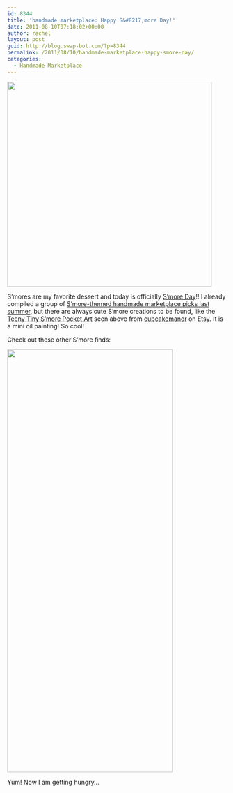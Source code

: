 ```yaml
---
id: 8344
title: 'handmade marketplace: Happy S&#8217;more Day!'
date: 2011-08-10T07:18:02+00:00
author: rachel
layout: post
guid: http://blog.swap-bot.com/?p=8344
permalink: /2011/08/10/handmade-marketplace-happy-smore-day/
categories:
  - Handmade Marketplace
---
```

[<img src="http://blog.swap-bot.com/wp-content/uploads/2011/08/smorepainting.png" alt="" title="smorepainting" width="470" height="470" class="alignnone size-full wp-image-8345" srcset="http://blog.swap-bot.com/wp-content/uploads/2011/08/smorepainting-150x150.png 150w, http://blog.swap-bot.com/wp-content/uploads/2011/08/smorepainting-300x300.png 300w, http://blog.swap-bot.com/wp-content/uploads/2011/08/smorepainting.png 470w" sizes="(max-width: 470px) 100vw, 470px" />](http://www.etsy.com/listing/28377072/original-teeny-tiny-smore-pocket-art)

S&#8217;mores are my favorite dessert and today is officially [S&#8217;more Day](http://www.holidayinsights.com/other/smoresday.htm)!! I already compiled a group of [S&#8217;more-themed handmade marketplace picks last summer](http://blog.swap-bot.com/2010/07/22/handmade-marketplace-smore-etsy-picks/), but there are always cute S&#8217;more creations to be found, like the [Teeny Tiny S&#8217;more Pocket Art](http://www.etsy.com/listing/28377072/original-teeny-tiny-smore-pocket-art) seen above from [cupcakemanor](http://www.etsy.com/shop/cupcakemanor?ref=pr_shop_more) on Etsy. It is a mini oil painting! So cool!

Check out these other S&#8217;more finds:

<img src="http://blog.swap-bot.com/wp-content/uploads/2011/08/Screen-shot-2011-08-10-at-11.18.42-AM.png" alt="" title="Screen shot 2011-08-10 at 11.18.42 AM" width="381" height="970" class="alignnone size-full wp-image-8384" />

Yum! Now I am getting hungry&#8230;
